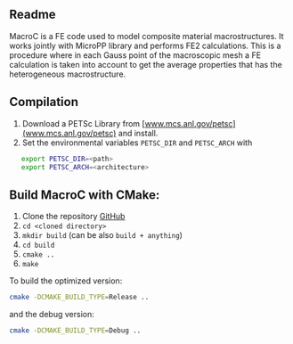 
Readme
------

MacroC is a FE code used to model composite material macrostructures. It works
jointly with MicroPP library and performs FE2 calculations. This is a procedure
where in each Gauss point of the macroscopic mesh a FE calculation is taken into
account to get the average properties that has the heterogeneous macrostructure.

Compilation
-----------

1. Download a PETSc Library from [www.mcs.anl.gov/petsc](www.mcs.anl.gov/petsc) and install.
2. Set the environmental variables `PETSC_DIR` and `PETSC_ARCH` with

```bash
   export PETSC_DIR=<path>
   export PETSC_ARCH=<architecture>
```

Build MacroC with CMake:
-----------------------

1. Clone the repository [GitHub](https://github.com/GG1991/macroc)
2. `cd <cloned directory>`
3. `mkdir build` (can be also `build + anything`)
4. `cd build`
5. `cmake ..`
6. `make`

To build the optimized version:

```bash
cmake -DCMAKE_BUILD_TYPE=Release ..
```

and the debug version:

```bash
cmake -DCMAKE_BUILD_TYPE=Debug ..
```
